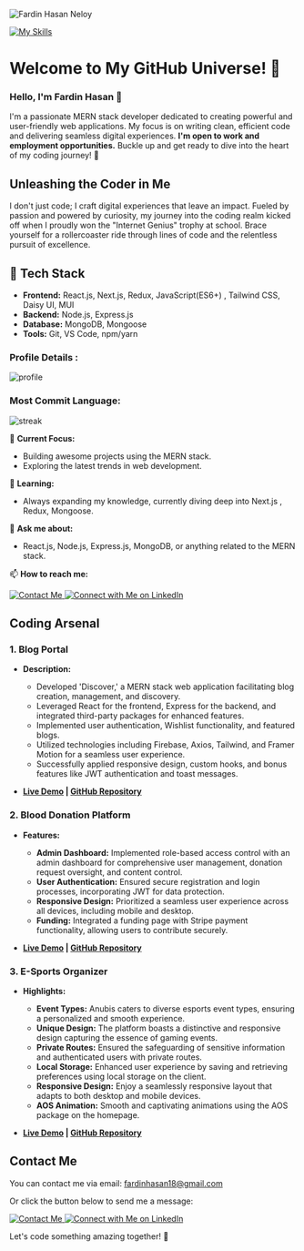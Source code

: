 ![Fardin Hasan Neloy](https://i.ibb.co/R6xcP9v/Fardin-Hasan-Neloy.png)

[![My Skills](https://skillicons.dev/icons?i=html,css,js,react,tailwind,nodejs,mui,next,redux,mongodb,firebase,express,git,github,postman)](https://skillicons.dev)


# Welcome to My GitHub Universe! 👊

### Hello, I'm Fardin Hasan 👋

I'm a passionate MERN stack developer dedicated to creating powerful and user-friendly web applications. My focus is on writing clean, efficient code and delivering seamless digital experiences. <b> I'm open to work and employment opportunities.</b> Buckle up and get ready to dive into the heart of my coding journey! 🚀

## Unleashing the Coder in Me

I don't just code; I craft digital experiences that leave an impact. Fueled by passion and powered by curiosity, my journey into the coding realm kicked off when I proudly won the "Internet Genius" trophy at school. Brace yourself for a rollercoaster ride through lines of code and the relentless pursuit of excellence.

## 🚀 Tech Stack

- **Frontend:** React.js, Next.js, Redux, JavaScript(ES6+) , Tailwind CSS, Daisy UI, MUI
- **Backend:** Node.js, Express.js
- **Database:** MongoDB, Mongoose
- **Tools:** Git, VS Code, npm/yarn

### Profile Details : 

![profile](http://github-profile-summary-cards.vercel.app/api/cards/profile-details?username=Fardin7864&theme=default)

### Most Commit Language: 

![streak](http://github-profile-summary-cards.vercel.app/api/cards/most-commit-language?username=Fardin7864&theme=default&exclude=exclude)


🚀 **Current Focus:**
- Building awesome projects using the MERN stack.
- Exploring the latest trends in web development.

🌱 **Learning:**
- Always expanding my knowledge, currently diving deep into Next.js , Redux, Mongoose.

💬 **Ask me about:**
- React.js, Node.js, Express.js, MongoDB, or anything related to the MERN stack.

📫 **How to reach me:**

<a href="mailto:fardinhasan18@gmail.com">
  <img src="https://img.shields.io/badge/Contact%20Me-Email-blue?style=for-the-badge&logo=gmail" alt="Contact Me">
</a>
<a href="https://www.linkedin.com/in/fardinhasan" target="_blank">
  <img src="https://img.shields.io/badge/Connect%20with%20Me-LinkedIn-blue?style=for-the-badge&logo=linkedin" alt="Connect with Me on LinkedIn">
 </a>


## Coding Arsenal

### 1. Blog Portal

- **Description:**
  - Developed 'Discover,' a MERN stack web application facilitating blog creation, management, and discovery.
  - Leveraged React for the frontend, Express for the backend, and integrated third-party packages for enhanced features.
  - Implemented user authentication, Wishlist functionality, and featured blogs.
  - Utilized technologies including Firebase, Axios, Tailwind, and Framer Motion for a seamless user experience.
  - Successfully applied responsive design, custom hooks, and bonus features like JWT authentication and toast messages.

- **[Live Demo](https://blog-bloom-94414.web.app/) | [GitHub Repository](https://github.com/Fardin7864/e-portal.git)**

### 2. Blood Donation Platform

- **Features:**
  - **Admin Dashboard:** Implemented role-based access control with an admin dashboard for comprehensive user management, donation request oversight, and content control.
  - **User Authentication:** Ensured secure registration and login processes, incorporating JWT for data protection.
  - **Responsive Design:** Prioritized a seamless user experience across all devices, including mobile and desktop.
  - **Funding:** Integrated a funding page with Stripe payment functionality, allowing users to contribute securely.

- **[Live Demo](https://blood-donation-c2b2f.web.app/) | [GitHub Repository](https://github.com/Fardin7864/blood-donation-project)**

### 3. E-Sports Organizer

- **Highlights:**
  - **Event Types:** Anubis caters to diverse esports event types, ensuring a personalized and smooth experience.
  - **Unique Design:** The platform boasts a distinctive and responsive design capturing the essence of gaming events.
  - **Private Routes:** Ensured the safeguarding of sensitive information and authenticated users with private routes.
  - **Local Storage:** Enhanced user experience by saving and retrieving preferences using local storage on the client.
  - **Responsive Design:** Enjoy a seamlessly responsive layout that adapts to both desktop and mobile devices.
  - **AOS Animation:** Smooth and captivating animations using the AOS package on the homepage.

- **[Live Demo](https://esports-event.web.app/) | [GitHub Repository](https://github.com/Fardin7864/e-sports)**


## Contact Me

You can contact me via email: [fardinhasan18@gmail.com](mailto:fardinhasan18@gmail.com)

Or click the button below to send me a message:

<a href="mailto:fardinhasan18@gmail.com">
  <img src="https://img.shields.io/badge/Contact%20Me-Email-blue?style=for-the-badge&logo=gmail" alt="Contact Me">
</a>
<a href="https://www.linkedin.com/in/fardinhasan" target="_blank">
  <img src="https://img.shields.io/badge/Connect%20with%20Me-LinkedIn-blue?style=for-the-badge&logo=linkedin" alt="Connect with Me on LinkedIn">
</a>


Let's code something amazing together! 🚀

